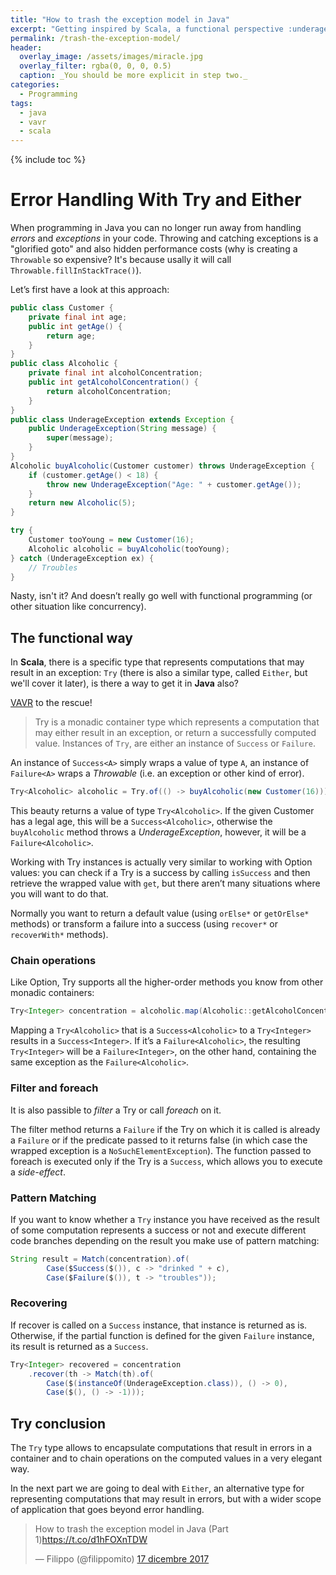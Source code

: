 ```yaml
---
title: "How to trash the exception model in Java"
excerpt: "Getting inspired by Scala, a functional perspective :underage:"
permalink: /trash-the-exception-model/
header:
  overlay_image: /assets/images/miracle.jpg
  overlay_filter: rgba(0, 0, 0, 0.5)
  caption: _You should be more explicit in step two._
categories:
  - Programming
tags:
  - java
  - vavr
  - scala
---
```


{% include toc %}

# Error Handling With Try and Either

When programming in Java you can no longer run away from handling _errors_ and _exceptions_ in your code. Throwing and catching exceptions is a "glorified goto" and also hidden performance costs (why is creating a `Throwable` so expensive? It's because usally it will call `Throwable.fillInStackTrace()`).

Let’s first have a look at this approach:

```java
public class Customer {
    private final int age;
    public int getAge() {
        return age;
    }
}
public class Alcoholic {
    private final int alcoholConcentration;
    public int getAlcoholConcentration() {
        return alcoholConcentration;
    }
}
public class UnderageException extends Exception {
    public UnderageException(String message) {
        super(message);
    }
}
Alcoholic buyAlcoholic(Customer customer) throws UnderageException {
    if (customer.getAge() < 18) {
        throw new UnderageException("Age: " + customer.getAge());
    }
    return new Alcoholic(5);
}

try {
    Customer tooYoung = new Customer(16);
    Alcoholic alcoholic = buyAlcoholic(tooYoung);
} catch (UnderageException ex) {
    // Troubles
}
```

Nasty, isn't it? And doesn’t really go well with functional programming (or other situation like concurrency).

## The functional way

In **Scala**, there is a specific type that represents computations that may result in an exception: `Try` (there is also a similar type, called `Either`, but we'll cover it later), is there a way to get it in **Java** also?

[VAVR](http://www.vavr.io/vavr-docs/#_try) to the rescue!

> Try is a monadic container type which represents a computation that may either result in an exception, or return a successfully computed value. Instances of `Try`, are either an instance of `Success` or `Failure`.

An instance of `Success<A>` simply wraps a value of type `A`, an instance of `Failure<A>` wraps a _Throwable_ (i.e. an exception or other kind of error).

```java
Try<Alcoholic> alcoholic = Try.of(() -> buyAlcoholic(new Customer(16)));
```

This beauty returns a value of type `Try<Alcoholic>`. If the given Customer has a legal age, this will be a `Success<Alcoholic>`, otherwise the `buyAlcoholic` method throws a _UnderageException_, however, it will be a `Failure<Alcoholic>`.

Working with Try instances is actually very similar to working with Option values: you can check if a Try is a success by calling `isSuccess` and then retrieve the wrapped value with `get`, but there aren’t many situations where you will want to do that.

Normally you want to return a default value (using `orElse*` or `getOrElse*` methods) or transform a failure into a success (using `recover*` or `recoverWith*` methods).

### Chain operations

Like Option, Try supports all the higher-order methods you know from other monadic containers:

```java
Try<Integer> concentration = alcoholic.map(Alcoholic::getAlcoholConcentration);
```

Mapping a `Try<Alcoholic>` that is a `Success<Alcoholic>` to a `Try<Integer>` results in a `Success<Integer>`. If it’s a `Failure<Alcoholic>`, the resulting `Try<Integer>` will be a `Failure<Integer>`, on the other hand, containing the same exception as the `Failure<Alcoholic>`.

### Filter and foreach

It is also passible to _filter_ a Try or call _foreach_ on it.

The filter method returns a `Failure` if the Try on which it is called is already a `Failure` or if the predicate passed to it returns false (in which case the wrapped exception is a `NoSuchElementException`).
The function passed to foreach is executed only if the Try is a `Success`, which allows you to execute a _side-effect_.

### Pattern Matching

If you want to know whether a `Try` instance you have received as the result of some computation represents a success or not and execute different code branches depending on the result you make use of pattern matching:

```java
String result = Match(concentration).of(
        Case($Success($()), c -> "drinked " + c),
        Case($Failure($()), t -> "troubles"));
```

### Recovering

If recover is called on a `Success` instance, that instance is returned as is. Otherwise, if the partial function is defined for the given `Failure` instance, its result is returned as a `Success`.

```java
Try<Integer> recovered = concentration
    .recover(th -> Match(th).of(
        Case($(instanceOf(UnderageException.class)), () -> 0),
        Case($(), () -> -1)));
```

## Try conclusion

The `Try` type allows to encapsulate computations that result in errors in a container and to chain operations on the computed values in a very elegant way.

In the next part we are going to deal with `Either`, an alternative type for representing computations that may result in errors, but with a wider scope of application that goes beyond error handling.

<blockquote class="twitter-tweet" data-lang="it"><p lang="en" dir="ltr">How to trash the exception model in Java (Part 1)<a href="https://t.co/d1hFOXnTDW">https://t.co/d1hFOXnTDW</a></p>&mdash; Filippo (@filippomito) <a href="https://twitter.com/filippomito/status/942533003112341504?ref_src=twsrc%5Etfw">17 dicembre 2017</a></blockquote>
<script async src="https://platform.twitter.com/widgets.js" charset="utf-8"></script>